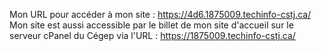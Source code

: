 Mon URL pour accéder à mon site : https://4d6.1875009.techinfo-cstj.ca/<br>
Mon site est aussi accessible par le billet de mon site d'accueil sur le serveur cPanel du Cégep via l'URL : https://1875009.techinfo-cstj.ca/
